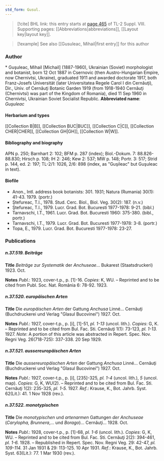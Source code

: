 ```yaml
---
std_form: Gusul.
---
```


> [!cite] BHL link: this entry starts at [page 465](https://www.biodiversitylibrary.org/page/33258943) of TL-2 Suppl. VIII.
> Supporting pages: [[Abbreviations|abbreviations]], [[Layout key|layout key]].

> [!example] See also [[Gusuleac, Mihail|first entry]] for this author

### Author

\* Guşuleac, Mihail \[Michail\] (1887-1960), Ukrainian (Soviet) morphologist and botanist, born 12 Oct 1887 in Csernovic (then Austro-Hungarian Empire, now Chernivtsi, Ukraine), graduated 1911 and awarded doctorate 1917, both Franz-Josefs Universität (later Universitatea Regele Carol I din Cernăuţi), Dir., Univ. of Cernăuţi Botanic Garden 1919 (from 1918-1940 Cernăuţi (Chernivtsi) was part of the Kingdom of Romania), died 11 Sep 1960 in Chernivtsi, Ukrainian Soviet Socialist Republic. 
**Abbreviated name**: *Guşuleac*

#### Herbarium and types

[[Collection B|B]], [[Collection BUC|BUC]], [[Collection C|C]], [[Collection CHER|CHER]], [[Collection GH|GH]], [[Collection W|W]].

#### Bibliography and biography

APN p. 250; Barnhart 2: 102; BFM p. 287 (index); Biol.-Dokum. 7: 88.826-88.830; Hirsch p. 108; IH 2: 246; Kew 2: 537; MW p. 148; Portr. 3: 517; Strid p. 144, ed. 2: 197; TL-2/1: 1026, 2/6: 898 (index, as "Guşileac" but Guşuleac in text).

#### Biofile

- Anon., Intl. address book botanists: 301. 1931; Natura (Rumania) 30(1): 41-43. 1979. (portr.)
- Ştefureac, T.I., 1978. Stud. Cerc. Biol., Biol. Veg. 30(2): 187. (n.v.)
- Ştefureac, T.I., 1979. Lucr. Grad. Bot. Bucuresti 1977-1978: 9-21. (bibl.)
- Tarnavschi, I.T., 1961. Lucr. Grad. Bot. Bucuresti 1960: 375-380. (bibl., portr.)
- Tarnavschi, I.T., 1979. Lucr. Grad. Bot. Bucuresti 1977-1978: 3-8. (portr.)
- Topa, E., 1979. Lucr. Grad. Bot. Bucuresti 1977-1978: 23-27.

### Publications

##### n.37.519. Beiträge

**Title**
*Beiträge* zur *Systematik* der *Anchuseae*... Bukarest (Staatsdruckeri) 1923. Oct.

**Notes**
*Publ*.: 1923, cover-t.p., p. \[1\]-16. *Copies*: K, WU. – Reprinted and to be cited from Publ. Soc. Nat. România 6: 78-92. 1923.

##### n.37.520. europäischen Arten

**Title**
Die *europäischen Arten* der Gattung *Anchusa* Linné... Cernăuţi (Buchdruckerei und Verlag "Glasul Bucovinei") 1927. Oct.

**Notes**
*Publ*.: 1927, cover-t.p., p. \[i\], \[1\]-51, *pl. 1-13* (uncol. lith.). *Copies*: G, K. – Reprinted and to be cited from Bul. Fac. Sti. Cernăuţi 1(1): 73-123, *pl. 1-13.* 1927.
*Note*: A portion of this article was abstracted in Repert. Spec. Nov. Regni Veg. 26(718-725): 337-338. 20 Sep 1929.

##### n.37.521. aussereuropäischen Arten

**Title**
Die *aussereuropäischen Arten* der Gattung *Anchusa* Linné... Cernăuţi (Buchdruckerei und Verlag "Glasul Bucovinei") 1927. Oct.

**Notes**
*Publ*.: 1927, cover-t.p., p. \[i\], \[235\]-325, *pl. 1-4* (uncol. lith.), *5* (uncol. map). *Copies*: G, K, WU(2). – Reprinted and to be cited from Bul. Fac. Sti. Cernăuţi 1(2): 235-325, *pl. 1-5.* 1927.
*Ref*.: Krause, K., Bot. Jahrb. Syst. 62(Lit.): 41. 1 Nov 1928 (rev.).

##### n.37.522. monotypischen

**Title**
Die *monotypischen* und *artenarmen* Gattungen *der Anchuseae* (*Carylopha, Brunnera*,... und *Borago*)... Cernăuţi... 1928. Oct.

**Notes**
*Publ*.: 1928, cover-t.p., p. \[1\]-68, *pl. 1-6* (uncol. lith.). *Copies*: G, K, WU. – Reprinted and to be cited from Bul. Fac. Sti. Cernăuţi 2(2): 394-461, *pl. 1-6.* 1928. – Republished in Repert. Spec. Nov. Regni Veg. 29: 42-47, *pl. 109-114.* 31 Jan 1931 & 29: 113-125. 10 Apr 1931.
*Ref*.: Krause, K., Bot. Jahrb. Syst. 63(Lit.): 77. 1 Mar 1930 (rev.).

